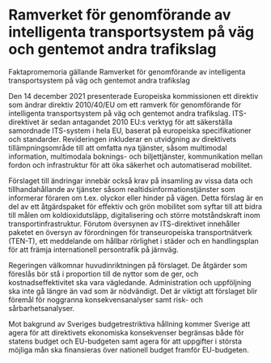 # Ramverket för genomförande av intelligenta transportsystem på väg och gentemot andra trafikslag

Faktapromemoria gällande Ramverket för genomförande av intelligenta transportsystem på väg och gentemot andra trafikslag

Den 14 december 2021 presenterade Europeiska kommissionen ett direktiv som ändrar direktiv 2010/40/EU om ett ramverk för genomförande för intelligenta transportsystem på väg och gentemot andra trafikslag. ITS\-direktivet är sedan antagandet 2010 EU:s verktyg för att säkerställa samordnade ITS\-system i hela EU, baserat på europeiska specifikationer och standarder. Revideringen inkluderar en utvidgning av direktivets tillämpningsområde till att omfatta nya tjänster, såsom multimodal information, multimodala boknings\- och biljettjänster, kommunikation mellan fordon och infrastruktur för att öka säkerhet och automatiserad mobilitet.

Förslaget till ändringar innebär också krav på insamling av vissa
data och tillhandahållande av tjänster såsom realtidsinformationstjänster som informerar föraren om t.ex. olyckor eller hinder på vägen. Detta förslag är en del av ett åtgärdspaket för effektiv och grön mobilitet som syftar till att bidra till målen om koldioxidutsläpp, digitalisering och större motståndskraft inom transportinfrastruktur. Förutom översynen av ITS\-direktivet innehåller paketet en översyn av förordningen för transeuropeiska transportnätverk (TEN\-T), ett meddelande om hållbar rörlighet i städer och en handlingsplan för att främja internationell persontrafik på järnväg.

Regeringen välkomnar huvudinriktningen på förslaget. De åtgärder som föreslås bör stå i proportion till de nyttor som de ger, och kostnadseffektivitet ska vara vägledande. Administration och uppföljning ska inte gå längre än vad som är nödvändigt. Det är viktigt att förslaget blir föremål för noggranna konsekvensanalyser samt risk\- och sårbarhetsanalyser.

Mot bakgrund av Sveriges budgetrestriktiva hållning kommer Sverige att agera för att direktivets ekonomiska konsekvenser begränsas både för statens budget och EU\-budgeten samt agera för att uppgifter i största möjliga mån ska finansieras över nationell budget framför EU\-budgeten.
